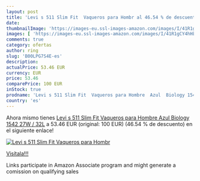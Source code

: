 ```yaml
---
layout: post
title: 'Levi s 511 Slim Fit  Vaqueros para Hombr al 46.54 % de descuento'
date: 
thumbnailImage: 'https://images-eu.ssl-images-amazon.com/images/I/41R1gCY4hHL._SL200_.jpg'
images: [ 'https://images-eu.ssl-images-amazon.com/images/I/41R1gCY4hHL._SL200_.jpg' ]
comments: true
category: ofertas
author: ring
slug: 'B00LPG7S4E-es'
description:
actualPrice: 53.46 EUR
currency: EUR
price: 53.46
comparePrice: 100 EUR
inStock: true
prodname: 'Levi s 511 Slim Fit  Vaqueros para Hombre  Azul  Biology 1542   27W / 32L'
country: 'es'
---
```


Ahora mismo tienes [Levi s 511 Slim Fit  Vaqueros para Hombre  Azul  Biology 1542   27W / 32L](https://www.amazon.es/dp/B00LPG7S4E/?tag=tolees-21) a 53.46 EUR (original: 100 EUR) (46.54 %  de descuento) en el siguiente enlace!

[![Levi s 511 Slim Fit  Vaqueros para Hombr](https://images-eu.ssl-images-amazon.com/images/I/41R1gCY4hHL._SL200_.jpg)](https://www.amazon.es/dp/B00LPG7S4E/?tag=tolees-21)

[Visítala!!!](https://www.amazon.es/dp/B00LPG7S4E/?tag=tolees-21)

Links participate in Amazon Associate program and might generate a comission on qualifying sales
